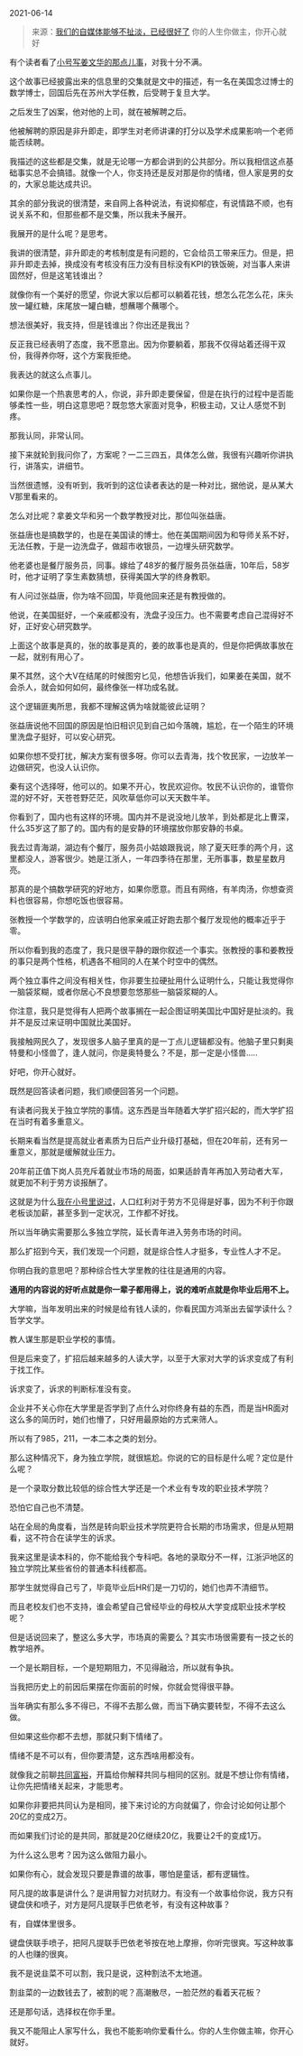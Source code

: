 2021-06-14

> 来源：[我们的自媒体能够不扯淡，已经很好了](http://mp.weixin.qq.com/s?__biz=MzU0MjYwNDU2Mw==&mid=2247499481&idx=2&sn=292abad4a8f9ed54eb49a1556301b0a2&chksm=fb1a92a5cc6d1bb3860be1754d75e0d03af8c14cf8b5b602230098e3657445ffecf2c38ee4e1&scene=27#wechat_redirect)
> 你的人生你做主，你开心就好

有个读者看了[小号写姜文华的那点儿事](http://mp.weixin.qq.com/s?__biz=MzU3NDc5Nzc0NQ==&mid=2247504220&idx=1&sn=20a734730a4973938055cd5de4e90c58&chksm=fd2e7382ca59fa94d316c9dd103d2be400d0ab53e47c8aa0a5fed7df5170da2af714e56dd415&scene=21#wechat_redirect)，对我十分不满。  

  

这个故事已经披露出来的信息里的交集就是文中的描述，有一名在美国念过博士的数学博士，回国后先在苏州大学任教，后受聘于复旦大学。  

  

之后发生了凶案，他对他的上司，就在被解聘之后。  

  

他被解聘的原因是非升即走，即学生对老师讲课的打分以及学术成果影响一个老师能否续聘。  

  

我描述的这些都是交集，就是无论哪一方都会讲到的公共部分。所以我相信这点基础事实总不会搞错。就像一个人，你支持还是反对那是你的情绪，但人家是男的女的，大家总能达成共识。  

  

其余的部分我说的很清楚，来自网上各种说法，有说抑郁症，有说情路不顺，也有说关系不和，但那些都不是交集，所以我未予展开。

  

我展开的是什么呢？是思考。

  

我讲的很清楚，非升即走的考核制度是有问题的，它会给员工带来压力。但是，把非升即走去掉，换成没有考核没有压力没有目标没有KPI的铁饭碗，对当事人来讲固然好，但是这笔钱谁出？

  

就像你有一个美好的愿望，你说大家以后都可以躺着花钱，想怎么花怎么花，床头放一罐红糖，床尾放一罐白糖，想蘸哪个蘸哪个。  

  

想法很美好，我支持，但是钱谁出？你出还是我出？

  

反正我已经表明了态度，我不愿意出。因为你要躺着，那我不仅得站着还得干双份，我得养你呀，这个方案我拒绝。

  

我表达的就这么点事儿。  

  

如果你是一个热衷思考的人，你说，非升即走要保留，但是在执行的过程中是否能够柔性一些，明白这意思吧？既忽悠大家面对竞争，积极主动，又让人感觉不到疼。  

  

那我认同，非常认同。  

  

接下来就轮到我问你了，方案呢？一二三四五，具体怎么做，我很有兴趣听你讲执行，讲落实，讲细节。

  

当然很遗憾，没有听到，我听到的这位读者表达的是一种对比，据他说，是从某大V那里看来的。  

  

怎么对比呢？拿姜文华和另一个数学教授对比，那位叫张益唐。  

  

张益唐也是搞数学的，也是在美国读的博士。他在美国期间因为和导师关系不好，无法任教，于是一边洗盘子，做超市收银员，一边埋头研究数学。

  

他老婆也是餐厅服务员，同事。嫁给了48岁的餐厅服务员张益唐，10年后，58岁时，他才证明了孪生素数猜想，获得美国大学的终身教职。

  

有人问过张益唐，你为啥不回国，毕竟他回来还是有教授做的。

  

他说，在美国挺好，一个亲戚都没有，洗盘子没压力。也不需要考虑自己混得好不好，正好安心研究数学。

  

上面这个故事是真的，张的故事是真的，姜的故事也是真的，但是你把俩故事放在一起，就别有用心了。

  

果不其然，这个大V在结尾的时候图穷匕见，他想告诉我们，如果姜在美国，就不会杀人，就会如何如何，最终像张一样功成名就。

  

这个逻辑匪夷所思，我都不理解这俩为啥就能彼此证明？

  

张益唐说他不回国的原因是怕旧相识见到自己如今落魄，尴尬，在一个陌生的环境里洗盘子挺好，可以安心研究。

  

如果你想不受打扰，解决方案有很多呀。你可以去青海，找个牧民家，一边放羊一边做研究，也没人认识你。

  

秦有这个选择呀，他可以的。如果不开心，牧民欢迎你。牧民不认识你的，谁管你混的好不好，天苍苍野茫茫，风吹草低你可以天天数牛羊。

  

你看到了，国内也有这样的环境。国内并不是说没地儿放羊，到处都是北上曹深，什么35岁这了那了的。国内有的是安静的环境摆放你那安静的书桌。

  

我去过青海湖，湖边有个餐厅，服务员小姑娘跟我说，除了夏天旺季的两个月，这里都没人，游客很少。她是江浙人，一年四季待在那里，无所事事，数星星数月亮。

  

那真的是个搞数学研究的好地方，如果你愿意。而且有网络，有羊肉汤，你想查资料也很容易，你想吃饭也很容易。  

  

张教授一个学数学的，应该明白他家亲戚正好跑去那个餐厅发现他的概率近乎于零。

  

所以你看到我的态度了，我只是很平静的跟你叙述一个事实。张教授的事和姜教授的事只是两个性格，机遇各不相同的人在某个时空中的偶然。  

  

两个独立事件之间没有相关性，你非要生拉硬扯用什么证明什么，只能让我觉得你一脑袋浆糊，或者你居心不良想要忽悠那些一脑袋浆糊的人。  

  

你注意，我只是觉得有人把两个故事搁在一起企图证明美国比中国好是扯淡的。我并不是反过来证明中国就比美国好。

  

我接触网民久了，发现很多人脑子里真的是一丁点儿逻辑都没有。他脑子里只剩奥特曼和小怪兽了，逢人就问，你是奥特曼么？不是，那一定是小怪兽.....  

  

好吧，你开心就好。  

  

既然是回答读者问题，我们顺便回答另一个问题。  

  

有读者问我关于独立学院的事情。这东西是当年随着大学扩招兴起的，而大学扩招在当时有着多重意义。  

  

长期来看当然是提高就业者素质为日后产业升级打基础，但在20年前，还有另一重意义，那就是缓解就业压力。  

  

20年前正值下岗人员充斥着就业市场的局面，如果适龄青年再加入劳动者大军，就更加不利于劳方谈报酬了。

  

这就是为什么[我在小号里说过](http://mp.weixin.qq.com/s?__biz=MzU3NDc5Nzc0NQ==&mid=2247503096&idx=1&sn=2a8eeea631fceb6e547cde660f7c3a9a&chksm=fd2e6e26ca59e730ea0e1eb07fca39ac4dc8a8d416afac26c4e0b7beb50dcb23bd9b7818c4c6&scene=21#wechat_redirect)，人口红利对于劳方不见得是好事，因为不利于你跟老板谈加薪，甚至多到一定状况，工作都不好找。  

  

所以当年确实需要那么多独立学院，延长青年进入劳务市场的时间。

  

那么扩招到今天，我们发现一个问题，就是综合性人才挺多，专业性人才不足。  

  

你明白我的意思吧？那种综合性大学里教的往往是通用的内容。  

  

 **通用的内容说的好听点就是你一辈子都用得上，说的难听点就是你毕业后用不上。**

  

大学嘛，当年发明出来的时候是给有钱人读的，你看民国方鸿渐出去留学读什么？哲学文学。  

  

教人谋生那是职业学校的事情。  

  

但是后来变了，扩招后越来越多的人读大学，以至于大家对大学的诉求变成了有利于找工作。  

  

诉求变了，诉求的判断标准没有变。  

  

企业并不关心你在大学里是否学到了点什么对你终身有益的东西，而是当HR面对这么多的简历时，她们也懵了，只好用最原始的方式来筛人。

  

所以有了985，211，一本二本之类的划分。  

  

那么这种情况下，身为独立学院，就很尴尬。你说的它的目标是什么呢？定位是什么呢？

  

是一个录取分数比较低的综合性大学还是一个术业有专攻的职业技术学院？

  

恐怕它自己也不清楚。  

  

站在全局的角度看，当然是转向职业技术学院更符合长期的市场需求，但是从短期看，这不符合在读学生的诉求。

  

我来这里是读本科的，你不能给我个专科吧。各地的录取分不一样，江浙沪地区的独立学院比某些省份的普通本科线都高。  

  

那学生就觉得自己亏了，毕竟毕业后HR们是一刀切的，她们也弄不清细节。

  

而且老校友们也不支持，谁会希望自己曾经毕业的母校从大学变成职业技术学校呢？  

  

但是话说回来了，整这么多大学，市场真的需要么？其实市场很需要有一技之长的教学培养。  

  

一个是长期目标，一个是短期阻力，不见得融洽，所以就有争执。

  

当我把历史上的前因后果摆在你面前的时候，你就会觉得很平静。  

  

当年确实有那么多不得已，不得不去那么做，而当下确实要转型，不得不去这么做。

  

但如果这些你都不去想，那就只剩下情绪了。  

  

情绪不是不可以有，但你要清楚，这东西啥用都没有。  

  

就像我之前聊[共同富裕](http://mp.weixin.qq.com/s?__biz=MzU0MjYwNDU2Mw==&mid=2247499471&idx=1&sn=73c032bc9c2283fc2613c5e1395e259d&chksm=fb1a92b3cc6d1ba514ed0eb8cce508562da3a8b59ac95095162d00ff4e349f8d73d88453c578&scene=21#wechat_redirect)，开篇给你解释共同与相同的区别。就是不想让你有情绪，让你先把情绪关起来，才能思考。

  

如果你非要把共同认为是相同，接下来讨论的方向就偏了，你会讨论如何让那个20亿的变成2万。  

  

而如果我们讨论的是共同，那就是20亿继续20亿，我要让2千的变成1万。  

  

为什么这么思考？因为这么做阻力最小。

  

如果你有心，就会发现只要是靠谱的故事，哪怕是童话，都有逻辑性。

  

阿凡提的故事是讲什么？是讲用智力对抗财力。有没有一个故事给你说，我方只有键盘侠和喷子，对方是阿凡提联手巴依老爷，有没有这种故事？  

  

有，自媒体里很多。

  

键盘侠联手喷子，把阿凡提联手巴依老爷按在地上摩擦，你听完很爽。写这种故事的人也赚的很爽。

  

我不是说韭菜不可以割，我只是说，这种割法不太地道。

  

割韭菜的一边数钱去了，被割的呢？高潮散尽，一脸茫然的看着天花板？

  

还是那句话，选择权在你手里。

  

我又不能阻止人家写什么，我也不能影响你爱看什么。你的人生你做主嘛，你开心就好。

